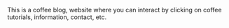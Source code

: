 This is a coffee blog, website where you can interact by clicking on coffee tutorials, information, contact, etc.
